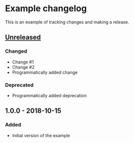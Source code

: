 # Example changelog
This is an example of tracking changes and making a release.

## [Unreleased]
### Changed
- Change #1
- Change #2
- Programmatically added change

### Deprecated
- Programmatically added deprecation

## 1.0.0 - 2018-10-15
### Added
- Initial version of the example

[Unreleased]: https://github.com/example/project/compare/v1.0.0...HEAD
